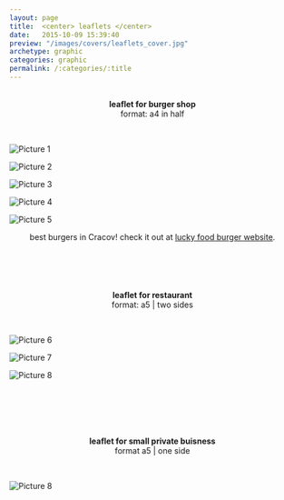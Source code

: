 ```yaml
---
layout: page
title:  <center> leaflets </center>
date:   2015-10-09 15:39:40
preview: "/images/covers/leaflets_cover.jpg"
archetype: graphic
categories: graphic
permalink: /:categories/:title
---
```


<center>
<br/>
<b>leaflet for burger shop</b><br/>
format: a4 in half
</center>
<p>&nbsp;</p>

![Picture 1](\images\graphic-design\leaflets\1.jpg)

![Picture 2](\images\graphic-design\leaflets\2.jpg)

![Picture 3](\images\graphic-design\leaflets\3.jpg)

![Picture 4](\images\graphic-design\leaflets\4.jpg)

![Picture 5](\images\graphic-design\leaflets\5.jpg)

<center>
best burgers in Cracov! check it out at <a href="https://www.luckyfood-burger.pl/">lucky food burger website</a>.
</center>

<br />
<br />
<br />
<br />
<br />

<center>
<b>leaflet for restaurant</b><br/>
format: a5 | two sides
</center>
<p>&nbsp;</p>

![Picture 6](\images\graphic-design\leaflets\6.jpg)

![Picture 7](\images\graphic-design\leaflets\7.jpg)

![Picture 8](\images\graphic-design\leaflets\8.jpg)

<br />
<br />
<br />
<br />
<br />

<center>
<b>leaflet for small private buisness</b><br/>
format a5 | one side
</center>
<p>&nbsp;</p>

![Picture 8](\images\graphic-design\leaflets\9.jpg)

